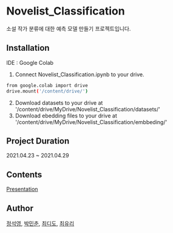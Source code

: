 # Novelist_Classification
소설 작가 분류에 대한 예측 모델 만들기 프로젝트입니다.

## Installation
IDE : Google Colab<br>
1. Connect Novelist_Classification.ipynb to your drive.
```sh
from google.colab import drive
drive.mount('/content/drive/')
```

2. Download datasets to your drive at '/content/drive/MyDrive/Novelist_Classification/datasets/'<br>
3. Download ebedding files to your drive at '/content/drive/MyDrive/Novelist_Classification/embbeding/'

## Project Duration
2021.04.23 ~ 2021.04.29

## Contents
[Presentation](https://github.com/TitusChoi/Novelist_Classification/blob/master/Novelist_Classification.pdf)

## Author
[정석영](https://github.com/jsy242), [박민춘](https://github.com/sprical408), [최디도](https://github.com/TitusChoi), [최유리](https://github.com/yuls12)

